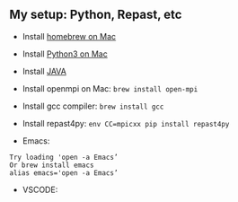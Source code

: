 ## My setup: Python, Repast, etc

- Install [homebrew on Mac](https://www.digitalocean.com/community/tutorials/how-to-install-and-use-homebrew-on-macos)

- Install [Python3 on Mac](https://docs.python-guide.org/starting/install3/osx/)

- Install [JAVA](https://devqa.io/brew-install-java/)

- Install openmpi on Mac: `brew install open-mpi`

- Install gcc compiler: `brew install gcc`

- Install repast4py: 
```env CC=mpicxx pip install repast4py```

- Emacs: 
```
Try loading 'open -a Emacs’
Or brew install emacs
alias emacs='open -a Emacs’
```

- VSCODE:



 